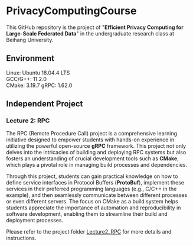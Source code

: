 # PrivacyComputingCourse
This GitHub repository is the project of "**Efficient Privacy Computing for Large-Scale Federated Data**" in the undergraduate research class at Beihang University.

## Environment

Linux: Ubuntu 18.04.4 LTS   
GCC/G++: 11.2.0   
CMake: 3.19.7
gRPC: 1.62.0   

## Independent Project

### Lecture 2: RPC

The RPC (Remote Procedure Call) project is a comprehensive learning initiative designed to empower students with hands-on experience in utilizing the powerful open-source **gRPC** framework. This project not only delves into the intricacies of building and deploying RPC systems but also fosters an understanding of crucial development tools such as **CMake**, which plays a pivotal role in managing build processes and dependencies.

Through this project, students can gain practical knowledge on how to define service interfaces in Protocol Buffers (**ProtoBuf**), implement these services in their preferred programming languages (e.g., C/C++ in the example), and then seamlessly communicate between different processes or even different servers. The focus on CMake as a build system helps students appreciate the importance of automation and reproducibility in software development, enabling them to streamline their build and deployment processes.

Please refer to the project folder [Lecture2_RPC](Lecture2_RPC) for more details and instructions.
